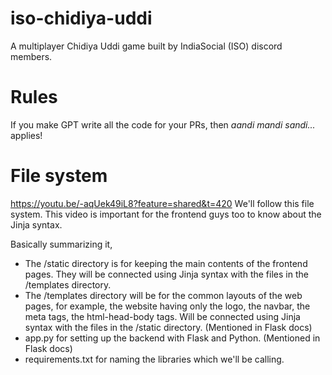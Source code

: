 # iso-chidiya-uddi

A multiplayer Chidiya Uddi game built by IndiaSocial (ISO) discord members.

# Rules

If you make GPT write all the code for your PRs, then _aandi mandi sandi..._ applies!

# File system

https://youtu.be/-aqUek49iL8?feature=shared&t=420
We'll follow this file system. This video is important for the frontend guys too to know about the Jinja syntax.

Basically summarizing it,

- The /static directory is for keeping the main contents of the frontend pages. They will be connected using Jinja syntax with the files in the /templates directory.
- The /templates directory will be for the common layouts of the web pages, for example, the website having only the logo, the navbar, the meta tags, the html-head-body tags. Will be connected using Jinja syntax with the files in the /static directory. (Mentioned in Flask docs)
- app.py for setting up the backend with Flask and Python. (Mentioned in Flask docs)
- requirements.txt for naming the libraries which we'll be calling.
